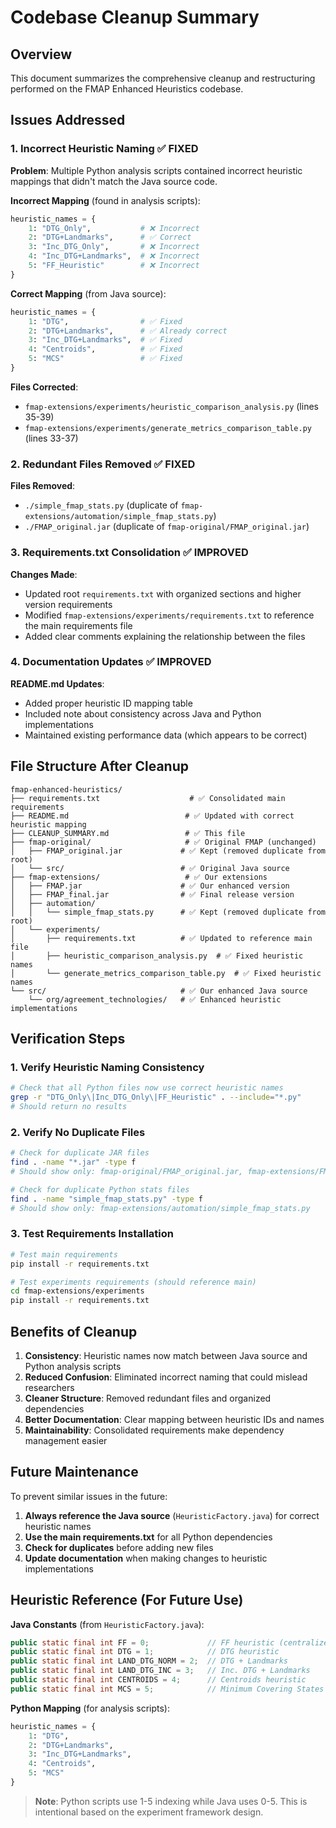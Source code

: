 # Codebase Cleanup Summary

## Overview
This document summarizes the comprehensive cleanup and restructuring performed on the FMAP Enhanced Heuristics codebase.

## Issues Addressed

### 1. Incorrect Heuristic Naming ✅ FIXED
**Problem**: Multiple Python analysis scripts contained incorrect heuristic mappings that didn't match the Java source code.

**Incorrect Mapping** (found in analysis scripts):
```python
heuristic_names = {
    1: "DTG_Only",           # ❌ Incorrect
    2: "DTG+Landmarks",      # ✅ Correct  
    3: "Inc_DTG_Only",       # ❌ Incorrect
    4: "Inc_DTG+Landmarks",  # ❌ Incorrect
    5: "FF_Heuristic"        # ❌ Incorrect
}
```

**Correct Mapping** (from Java source):
```python
heuristic_names = {
    1: "DTG",                # ✅ Fixed
    2: "DTG+Landmarks",      # ✅ Already correct
    3: "Inc_DTG+Landmarks",  # ✅ Fixed
    4: "Centroids",          # ✅ Fixed
    5: "MCS"                 # ✅ Fixed
}
```

**Files Corrected**:
- `fmap-extensions/experiments/heuristic_comparison_analysis.py` (lines 35-39)
- `fmap-extensions/experiments/generate_metrics_comparison_table.py` (lines 33-37)

### 2. Redundant Files Removed ✅ FIXED
**Files Removed**:
- `./simple_fmap_stats.py` (duplicate of `fmap-extensions/automation/simple_fmap_stats.py`)
- `./FMAP_original.jar` (duplicate of `fmap-original/FMAP_original.jar`)

### 3. Requirements.txt Consolidation ✅ IMPROVED
**Changes Made**:
- Updated root `requirements.txt` with organized sections and higher version requirements
- Modified `fmap-extensions/experiments/requirements.txt` to reference the main requirements file
- Added clear comments explaining the relationship between the files

### 4. Documentation Updates ✅ IMPROVED
**README.md Updates**:
- Added proper heuristic ID mapping table
- Included note about consistency across Java and Python implementations
- Maintained existing performance data (which appears to be correct)

## File Structure After Cleanup

```
fmap-enhanced-heuristics/
├── requirements.txt                    # ✅ Consolidated main requirements
├── README.md                          # ✅ Updated with correct heuristic mapping
├── CLEANUP_SUMMARY.md                 # ✅ This file
├── fmap-original/                     # ✅ Original FMAP (unchanged)
│   ├── FMAP_original.jar             # ✅ Kept (removed duplicate from root)
│   └── src/                          # ✅ Original Java source
├── fmap-extensions/                   # ✅ Our extensions
│   ├── FMAP.jar                      # ✅ Our enhanced version
│   ├── FMAP_final.jar                # ✅ Final release version
│   ├── automation/
│   │   └── simple_fmap_stats.py      # ✅ Kept (removed duplicate from root)
│   └── experiments/
│       ├── requirements.txt          # ✅ Updated to reference main file
│       ├── heuristic_comparison_analysis.py  # ✅ Fixed heuristic names
│       └── generate_metrics_comparison_table.py  # ✅ Fixed heuristic names
└── src/                              # ✅ Our enhanced Java source
    └── org/agreement_technologies/   # ✅ Enhanced heuristic implementations
```

## Verification Steps

### 1. Verify Heuristic Naming Consistency
```bash
# Check that all Python files now use correct heuristic names
grep -r "DTG_Only\|Inc_DTG_Only\|FF_Heuristic" . --include="*.py"
# Should return no results
```

### 2. Verify No Duplicate Files
```bash
# Check for duplicate JAR files
find . -name "*.jar" -type f
# Should show only: fmap-original/FMAP_original.jar, fmap-extensions/FMAP.jar, fmap-extensions/FMAP_final.jar

# Check for duplicate Python stats files
find . -name "simple_fmap_stats.py" -type f
# Should show only: fmap-extensions/automation/simple_fmap_stats.py
```

### 3. Test Requirements Installation
```bash
# Test main requirements
pip install -r requirements.txt

# Test experiments requirements (should reference main)
cd fmap-extensions/experiments
pip install -r requirements.txt
```

## Benefits of Cleanup

1. **Consistency**: Heuristic names now match between Java source and Python analysis scripts
2. **Reduced Confusion**: Eliminated incorrect naming that could mislead researchers
3. **Cleaner Structure**: Removed redundant files and organized dependencies
4. **Better Documentation**: Clear mapping between heuristic IDs and names
5. **Maintainability**: Consolidated requirements make dependency management easier

## Future Maintenance

To prevent similar issues in the future:

1. **Always reference the Java source** (`HeuristicFactory.java`) for correct heuristic names
2. **Use the main requirements.txt** for all Python dependencies
3. **Check for duplicates** before adding new files
4. **Update documentation** when making changes to heuristic implementations

## Heuristic Reference (For Future Use)

**Java Constants** (from `HeuristicFactory.java`):
```java
public static final int FF = 0;             // FF heuristic (centralized only)
public static final int DTG = 1;            // DTG heuristic
public static final int LAND_DTG_NORM = 2;  // DTG + Landmarks
public static final int LAND_DTG_INC = 3;   // Inc. DTG + Landmarks  
public static final int CENTROIDS = 4;      // Centroids heuristic
public static final int MCS = 5;            // Minimum Covering States
```

**Python Mapping** (for analysis scripts):
```python
heuristic_names = {
    1: "DTG",
    2: "DTG+Landmarks", 
    3: "Inc_DTG+Landmarks",
    4: "Centroids",
    5: "MCS"
}
```

> **Note**: Python scripts use 1-5 indexing while Java uses 0-5. This is intentional based on the experiment framework design.
